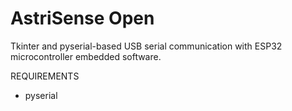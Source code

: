 # AstriSense Open
Tkinter and pyserial-based USB serial communication with ESP32 microcontroller embedded software.

REQUIREMENTS
- pyserial
